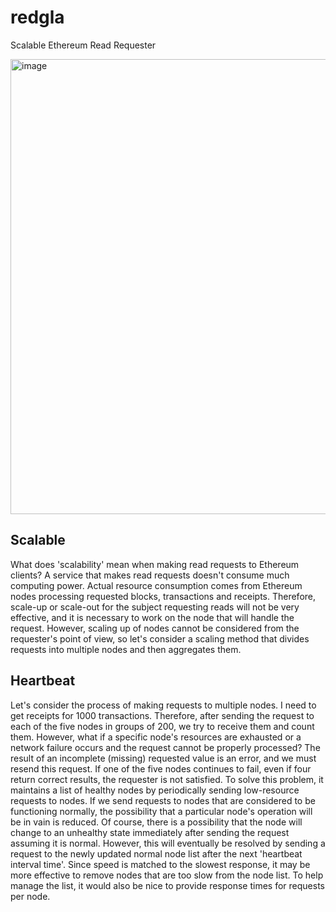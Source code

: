 # redgla
Scalable Ethereum Read Requester

<img width="728" alt="image" src="https://user-images.githubusercontent.com/72970043/220929311-99e7b45b-5ca1-4933-b241-d30bee6ff987.png">


## Scalable 
What does 'scalability' mean when making read requests to Ethereum clients? A service that makes read requests doesn't consume much computing power. Actual resource consumption comes from Ethereum nodes processing requested blocks, transactions and receipts. Therefore, scale-up or scale-out for the subject requesting reads will not be very effective, and it is necessary to work on the node that will handle the request. However, scaling up of nodes cannot be considered from the requester's point of view, so let's consider a scaling method that divides requests into multiple nodes and then aggregates them.

## Heartbeat
Let's consider the process of making requests to multiple nodes. I need to get receipts for 1000 transactions. Therefore, after sending the request to each of the five nodes in groups of 200, we try to receive them and count them. However, what if a specific node's resources are exhausted or a network failure occurs and the request cannot be properly processed? The result of an incomplete (missing) requested value is an error, and we must resend this request. If one of the five nodes continues to fail, even if four return correct results, the requester is not satisfied. To solve this problem, it maintains a list of healthy nodes by periodically sending low-resource requests to nodes. If we send requests to nodes that are considered to be functioning normally, the possibility that a particular node's operation will be in vain is reduced. Of course, there is a possibility that the node will change to an unhealthy state immediately after sending the request assuming it is normal. However, this will eventually be resolved by sending a request to the newly updated normal node list after the next 'heartbeat interval time'. Since speed is matched to the slowest response, it may be more effective to remove nodes that are too slow from the node list. To help manage the list, it would also be nice to provide response times for requests per node.





